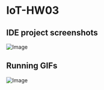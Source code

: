 # IoT-HW03
## IDE project screenshots
![Image](https://github.com/user-attachments/assets/4625485a-43ee-42d2-9dc2-8d95adcb0530)
## Running GIFs
![Image](https://github.com/user-attachments/assets/488e5ae4-00c7-4f96-b4a2-69e3cce8a4f6)
